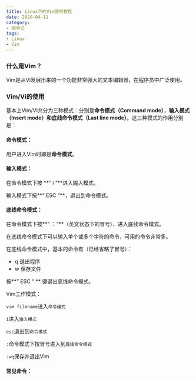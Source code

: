 ```yaml
---
title: Linux下的Vim使用教程
date: 2020-04-11
category:
- 随手记
tags:
- Linux
- Vim
---
```


### 什么是Vim？

Vim是从Vi发展出来的一个功能非常强大的文本编辑器，在程序员中广泛使用。



### Vim/Vi的使用

基本上Vim/Vi共分为三种模式：分别是**命令模式（Command mode）**，**输入模式（Insert mode）**和**底线命令模式（Last line mode）**。这三种模式的作用分别是：



#### 命令模式：

用户进入Vim时即是**命令模式**。

#### 输入模式：

在命令模式下按 **“ i ”**进入输入模式。

输入模式下按**“ ESC ”**，退出到命令模式。

#### 底线命令模式：

在命令模式下按**“ ：“**（英文状态下的冒号），进入底线命令模式。

在底线命令模式下可以输入单个或多个字符的命令，可用的命令非常多。

在底线命令模式中，基本的命令有（已经省略了冒号）：

- q 退出程序
- w 保存文件

按**” ESC “ ** 键退出底线命令模式。



Vim工作模式：

`vim filename`进入`命令模式`

`i`进入`输入模式`

`esc`退出到`命令模式`

`:`命令模式下按冒号进入到`底线命令模式`

`:wq`保存并退出Vim



#### 常见命令：





